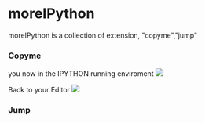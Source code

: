 # moreIPython
moreIPython is a collection of extension, "copyme","jump"


### Copyme

you now in the IPYTHON running enviroment
![](https://oneyardline.cn/img/copymetohh.gif)


Back to your Editor
![](https://oneyardline.cn/img/copymeto2.gif)

### Jump
